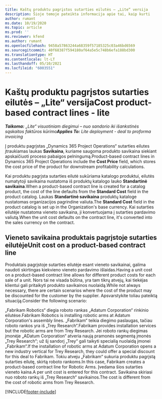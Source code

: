 ```yaml
---
title: Kaštų produktu pagrįstos sutarties eilutės – „Lite“ versija
description: Šioje temoje pateikta informacija apie tai, kaip kurti
author: rumant
ms.date: 10/19/2020
ms.topic: article
ms.prod: ''
ms.reviewer: kfend
ms.author: rumant
ms.openlocfilehash: 9458a57863244a68359f57185325c03a46bd6569
ms.sourcegitcommit: 40f68387f594180af64a5e5c748b6efa188bd300
ms.translationtype: HT
ms.contentlocale: lt-LT
ms.lasthandoff: 05/10/2021
ms.locfileid: "6003551"
---
```

# <a name="cost-product-based-contract-lines---lite"></a><span data-ttu-id="d000e-103">Kaštų produktu pagrįstos sutarties eilutės – „Lite“ versija</span><span class="sxs-lookup"><span data-stu-id="d000e-103">Cost product-based contract lines - lite</span></span>

<span data-ttu-id="d000e-104">_**Taikoma:** „Lite“ visuotiniam diegimui – nuo sandorio iki išankstinės sąskaitos faktūros kūrimo_</span><span class="sxs-lookup"><span data-stu-id="d000e-104">_**Applies To:** Lite deployment - deal to proforma invoicing_</span></span>


<span data-ttu-id="d000e-105">Į produktu pagrįstas „Dynamics 365 Project Operations“ sutarties eilutes įtraukiamas laukas **Savikaina**, kuriame saugoma produkto savikaina siekiant apskaičiuoti proceso pabaigos pelningumą.</span><span class="sxs-lookup"><span data-stu-id="d000e-105">Product-based contract lines in Dynamics 365 Project Operations include the **Cost Price** field, which stores the cost price of the product for downstream profitability calculations.</span></span>

<span data-ttu-id="d000e-106">Kai produktu pagrįsta sutarties eilutė sukūriama katalogo produktui, eilutės numatytoji savikaina nustatoma iš produktų katalogo lauko **Standartinė savikaina**.</span><span class="sxs-lookup"><span data-stu-id="d000e-106">When a product-based contract line is created for a catalog product, the cost of the line defaults from the **Standard Cost** field in the product catalog.</span></span> <span data-ttu-id="d000e-107">Laukas **Standartinė savikaina** produktų kataloge nustatomas organizacijos pagrindine valiuta.</span><span class="sxs-lookup"><span data-stu-id="d000e-107">The **Standard Cost** field in the product catalog is set up in the Organization's base currency.</span></span> <span data-ttu-id="d000e-108">Kai sutarties eilutėje nustatoma vieneto savikaina, ji konvertuojama į sutarties pardavimo valiutą.</span><span class="sxs-lookup"><span data-stu-id="d000e-108">When the unit cost defaults on the contract line, it's converted into the sales currency on the contract.</span></span>

## <a name="unit-cost-on-a-product-based-contract-line"></a><span data-ttu-id="d000e-109">Vieneto savikaina produktais pagrįstoje sutarties eilutėje</span><span class="sxs-lookup"><span data-stu-id="d000e-109">Unit cost on a product-based contract line</span></span>

<span data-ttu-id="d000e-110">Produktais pagrįstoje sutarties eilutėje esant vieneto savikainai, galima naudoti skirtingas kiekvieno vieneto pardavimo išlaidas.</span><span class="sxs-lookup"><span data-stu-id="d000e-110">Having a unit cost on a product-based contract line allows for different product costs for each sale of a unit.</span></span> <span data-ttu-id="d000e-111">Nors tai ne visada būtina, yra tam tikrų atvejų, kai tiekėjas klientui gali pritaikyti produkto savikainos nuolaidą.</span><span class="sxs-lookup"><span data-stu-id="d000e-111">While not always necessary, there are certain scenarios where the cost of the product may be discounted for the customer by the supplier.</span></span> <span data-ttu-id="d000e-112">Apsvarstykite toliau pateiktą situaciją.</span><span class="sxs-lookup"><span data-stu-id="d000e-112">Consider the following scenario:</span></span>

<span data-ttu-id="d000e-113">„Fabrikam Robotics“ diegia roboto rankas „Adatum Corporation“ rinkinio eilutėse.</span><span class="sxs-lookup"><span data-stu-id="d000e-113">Fabrikam Robotics is installing robotic arms at Adatum Corporation's assembly lines.</span></span> <span data-ttu-id="d000e-114">„Fabrikam“ teikia diegimo paslaugas, tačiau roboto rankos yra iš „Trey Research“.</span><span class="sxs-lookup"><span data-stu-id="d000e-114">Fabrikam provides installation services but the robotic arms are from Trey Research.</span></span> <span data-ttu-id="d000e-115">Jei roboto rankų diegimas įmonėje „ADatum Corporation“ atveria naują pramonės segmentą įmonės „Trey Research“; už šį sandorį „Trey“ gali taikyti specialią nuolaidą įmonei „Fabrikam“.</span><span class="sxs-lookup"><span data-stu-id="d000e-115">If the installation of robotic arms at Adatum Corporation opens a new industry vertical for Trey Research, they could offer a special discount for this deal to Fabrikam.</span></span> <span data-ttu-id="d000e-116">Tokiu atveju „Fabrikam“ sukuria produktu pagrįstą sutarties eilutę, skirtą roboto rankoms.</span><span class="sxs-lookup"><span data-stu-id="d000e-116">In this case, Fabrikam creates a product-based contract line for Robotic Arms.</span></span> <span data-ttu-id="d000e-117">Įvedama šios sutarties vieneto kaina.</span><span class="sxs-lookup"><span data-stu-id="d000e-117">A per unit cost is entered for this contract.</span></span> <span data-ttu-id="d000e-118">Savikaina skiriasi nuo roboto rankų iš „Trey Research“ savikainos.</span><span class="sxs-lookup"><span data-stu-id="d000e-118">The cost is different from the cost of robotic arms from Trey Research.</span></span>


[!INCLUDE[footer-include](../../includes/footer-banner.md)]